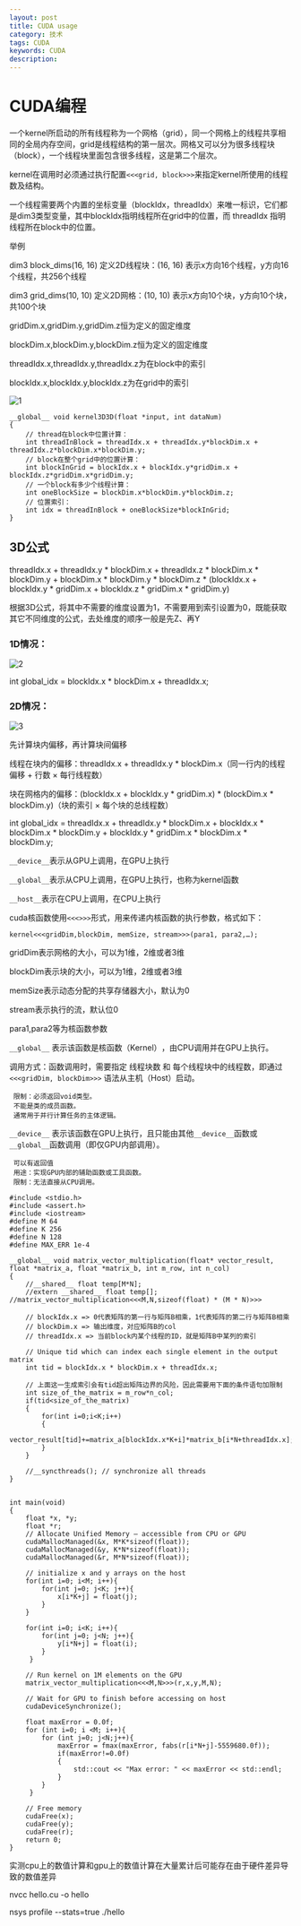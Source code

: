 ```yaml
---
layout: post
title: CUDA usage
category: 技术
tags: CUDA
keywords: CUDA
description:
---
```


# CUDA编程

一个kernel所启动的所有线程称为一个网格（grid），同一个网格上的线程共享相同的全局内存空间，grid是线程结构的第一层次。网格又可以分为很多线程块（block），一个线程块里面包含很多线程，这是第二个层次。

kernel在调用时必须通过执行配置`<<<grid, block>>>`来指定kernel所使用的线程数及结构。

一个线程需要两个内置的坐标变量（blockIdx，threadIdx）来唯一标识，它们都是dim3类型变量，其中blockIdx指明线程所在grid中的位置，而 threadIdx 指明线程所在block中的位置。


举例

dim3 block_dims(16, 16) 定义2D线程块：(16, 16) 表示x方向16个线程，y方向16个线程，共256个线程

dim3 grid_dims(10, 10) 定义2D网格：(10, 10) 表示x方向10个块，y方向10个块，共100个块

gridDim.x,gridDim.y,gridDim.z恒为定义的固定维度

blockDim.x,blockDim.y,blockDim.z恒为定义的固定维度

threadIdx.x,threadIdx.y,threadIdx.z为在block中的索引

blockIdx.x,blockIdx.y,blockIdx.z为在grid中的索引

![1](/public/img/posts/cuda/grid_block.png)

```
__global__ void kernel3D3D(float *input, int dataNum)
{
    // thread在block中位置计算：
    int threadInBlock = threadIdx.x + threadIdx.y*blockDim.x + threadIdx.z*blockDim.x*blockDim.y;
    // block在整个grid中的位置计算：
    int blockInGrid = blockIdx.x + blockIdx.y*gridDim.x + blockIdx.z*gridDim.x*gridDim.y;
    // 一个block有多少个线程计算：
    int oneBlockSize = blockDim.x*blockDim.y*blockDim.z;
    // 位置索引：
    int idx = threadInBlock + oneBlockSize*blockInGrid;
}
```

## 3D公式

threadIdx.x + threadIdx.y * blockDim.x + threadIdx.z * blockDim.x * blockDim.y + blockDim.x * blockDim.y * blockDim.z * (blockIdx.x + blockIdx.y * gridDim.x + blockIdx.z * gridDim.x * gridDim.y)

根据3D公式，将其中不需要的维度设置为1，不需要用到索引设置为0，既能获取其它不同维度的公式，去处维度的顺序一般是先Z、再Y

### 1D情况：

![2](/public/img/posts/cuda/1d.png)

int global_idx = blockIdx.x * blockDim.x + threadIdx.x;

### 2D情况：

![3](/public/img/posts/cuda/2d.png)

先计算块内偏移，再计算块间偏移

线程在块内的偏移：threadIdx.x + threadIdx.y * blockDim.x（同一行内的线程偏移 + 行数 × 每行线程数）

块在网格内的偏移：(blockIdx.x + blockIdx.y * gridDim.x) * (blockDim.x * blockDim.y)（块的索引 × 每个块的总线程数）		   

int global_idx = threadIdx.x + threadIdx.y * blockDim.x + blockIdx.x * blockDim.x * blockDim.y + blockIdx.y * gridDim.x * blockDim.x * blockDim.y;


`__device__`表示从GPU上调用，在GPU上执行

`__global__`表示从CPU上调用，在GPU上执行，也称为kernel函数

`__host__`表示在CPU上调用，在CPU上执行

cuda核函数使用`<<<>>>`形式，用来传递内核函数的执行参数，格式如下：

`kernel<<<gridDim,blockDim, memSize, stream>>>(para1, para2,…);`

gridDim表示网格的大小，可以为1维，2维或者3维

blockDim表示块的大小，可以为1维，2维或者3维

memSize表示动态分配的共享存储器大小，默认为0

stream表示执行的流，默认位0

para1,para2等为核函数参数


`__global__‌`
表示该函数是‌核函数（Kernel）‌，由CPU调用并在GPU上执行。

调用方式：函数调用时，需要指定 线程块数 和 每个线程块中的线程数，即通过 `<<<gridDim, blockDim>>>` 语法从主机（Host）启动。

     限制：必须返回void类型。
     不能是类的成员函数。
     通常用于并行计算任务的主体逻辑。
	 
‌`__device__‌`
表示该函数在GPU上执行，且只能由其他`__device__`函数或`__global__`函数调用（即仅GPU内部调用）。

     可以有返回值
     用途：实现GPU内部的辅助函数或工具函数。
     限制：无法直接从CPU调用。

```
#include <stdio.h>
#include <assert.h>
#include <iostream>
#define M 64
#define K 256
#define N 128
#define MAX_ERR 1e-4

__global__ void matrix_vector_multiplication(float* vector_result, float *matrix_a, float *matrix_b, int m_row, int n_col)
{
    //__shared__ float temp[M*N]; 
    //extern __shared__ float temp[]; //matrix_vector_multiplication<<<M,N,sizeof(float) * (M * N)>>>

    // blockIdx.x => 0代表矩阵的第一行与矩阵B相乘，1代表矩阵的第二行与矩阵B相乘
    // blockDim.x => 输出维度，对应矩阵B的col
    // threadIdx.x => 当前block内某个线程的ID，就是矩阵B中某列的索引

    // Unique tid which can index each single element in the output matrix
    int tid = blockIdx.x * blockDim.x + threadIdx.x;

    // 上面这一生成索引会有tid超出矩阵边界的风险，因此需要用下面的条件语句加限制
    int size_of_the_matrix = m_row*n_col;
    if(tid<size_of_the_matrix)
    {
        for(int i=0;i<K;i++)
        {
            vector_result[tid]+=matrix_a[blockIdx.x*K+i]*matrix_b[i*N+threadIdx.x];
        }
    }

    //__syncthreads(); // synchronize all threads
}


int main(void)
{
    float *x, *y;
    float *r;
    // Allocate Unified Memory – accessible from CPU or GPU
    cudaMallocManaged(&x, M*K*sizeof(float));
    cudaMallocManaged(&y, K*N*sizeof(float));
    cudaMallocManaged(&r, M*N*sizeof(float));

    // initialize x and y arrays on the host
    for(int i=0; i<M; i++){
        for(int j=0; j<K; j++){
            x[i*K+j] = float(j);
        }
    }

    for(int i=0; i<K; i++){
        for(int j=0; j<N; j++){
            y[i*N+j] = float(i);
        }
     }

    // Run kernel on 1M elements on the GPU
    matrix_vector_multiplication<<<M,N>>>(r,x,y,M,N);

    // Wait for GPU to finish before accessing on host
    cudaDeviceSynchronize();

    float maxError = 0.0f;
    for (int i=0; i <M; i++){
        for (int j=0; j<N;j++){
            maxError = fmax(maxError, fabs(r[i*N+j]-5559680.0f));
            if(maxError!=0.0f)
            {
                std::cout << "Max error: " << maxError << std::endl;
            }
        }
     }

    // Free memory
    cudaFree(x);
    cudaFree(y);
    cudaFree(r);
    return 0;
}
```

实测cpu上的数值计算和gpu上的数值计算在大量累计后可能存在由于硬件差异导致的数值差异

nvcc hello.cu -o hello

nsys profile --stats=true ./hello